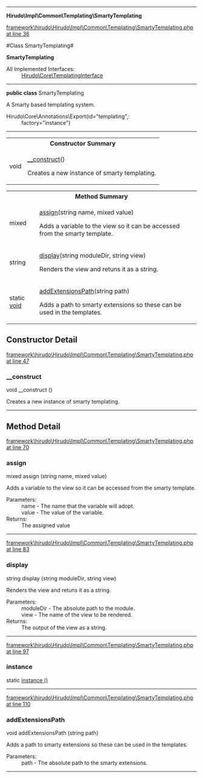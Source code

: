 

- - -

**Hirudo\Impl\Common\Templating\SmartyTemplating**


<a href="https://github.com/JeyDotC/Hirudo/blob/master/framework/hirudo/Hirudo/Impl/Common/Templating/SmartyTemplating.php#L36" target='_blank'>framework\hirudo\Hirudo\Impl\Common\Templating\SmartyTemplating.php at line 36</a>

#Class SmartyTemplating#

**SmartyTemplating**


<dl>
<dt>All Implemented Interfaces:</dt>
<dd><a href="https://github.com/JeyDotC/Hirudo-docs/blob/master/Hirudo/Core/TemplatingInterface.md">Hirudo\Core\TemplatingInterface</a> </dd>
</dl>



- - -

<p><strong>public  class</strong> <span>SmartyTemplating</span></p>

<div class="comment" id="overview_description"><p>A Smarty based templating system.</p></div>

<dl>
<dt>Hirudo\Core\Annotations\Export(id="templating",:</dt>
<dd>factory="instance")</dd>
</dl>


<hr />

<table id="summary_constructor">
<tr><th colspan="2">Constructor Summary</th></tr>
<tr>
<td><span class='k'></span> <span class='nx'>void</span></td>
<td class="description"><p class="name"><a href="#__construct">__construct</a>()</p><p class="description">Creates a new instance of smarty templating.</p></td>
</tr>
</table>

<table id="summary_method">
<tr><th colspan="2">Method Summary</th></tr>
<tr>
<td><span class='k'></span> <span class='nx'>mixed</span></td>
<td class="description"><p class="name"><a href="#assign">assign</a>(string name, mixed value)</p><p class="description">Adds a variable to the view so it can be accessed from the smarty template.</p></td>
</tr>
<tr>
<td><span class='k'></span> <span class='nx'>string</span></td>
<td class="description"><p class="name"><a href="#display">display</a>(string moduleDir, string view)</p><p class="description">Renders the view and retuns it as a string.</p></td>
</tr>
<tr>
<td><span class='k'>static </span> <span class='nx'><a href='https://github.com/JeyDotC/Hirudo-docs/blob/master/Hirudo/Impl/Common/Templating/SmartyTemplating.md>SmartyTemplating</a></span></td>
<td class="description"><p class="name"><a href="#instance">instance</a>()</p><p class="description"></p></td>
</tr>
<tr>
<td><span class='k'></span> <span class='nx'>void</span></td>
<td class="description"><p class="name"><a href="#addextensionspath">addExtensionsPath</a>(string path)</p><p class="description">Adds a path to smarty extensions so these can be used in the templates.</p></td>
</tr>
</table>

<h2>Constructor Detail</h2>


<a href="https://github.com/JeyDotC/Hirudo/blob/master/framework/hirudo/Hirudo/Impl/Common/Templating/SmartyTemplating.php#L47" target='_blank'>framework\hirudo\Hirudo\Impl\Common\Templating\SmartyTemplating.php at line 47</a>

<h3 id="__construct">__construct</h3>
<span class='k'></span> <span class='nx'>void</span> <span class='nf'>__construct</span> ()

<div class="details">
<p>Creates a new instance of smarty templating.</p>
</div>

- - -

<h2 id="detail_method">Method Detail</h2>

<a href="https://github.com/JeyDotC/Hirudo/blob/master/framework/hirudo/Hirudo/Impl/Common/Templating/SmartyTemplating.php#L70" target='_blank'>framework\hirudo\Hirudo\Impl\Common\Templating\SmartyTemplating.php at line 70</a>

<h3 id="assign()">assign</h3>
<span class='k'></span> <span class='nx'>mixed</span> <span class='nf'>assign</span> (string name, mixed value)

<div class="details">
<p><p>Adds a variable to the view so it can be accessed from the smarty template.</p></p><dl>
<dt>Parameters:</dt>
<dd>name - The name that the variable will adopt.</dd>
<dd>value - The value of the variable.</dd>
<dt>Returns:</dt>
<dd>The assigned value</dd>
</dl>

</div>

- - -


<a href="https://github.com/JeyDotC/Hirudo/blob/master/framework/hirudo/Hirudo/Impl/Common/Templating/SmartyTemplating.php#L83" target='_blank'>framework\hirudo\Hirudo\Impl\Common\Templating\SmartyTemplating.php at line 83</a>

<h3 id="display()">display</h3>
<span class='k'></span> <span class='nx'>string</span> <span class='nf'>display</span> (string moduleDir, string view)

<div class="details">
<p>Renders the view and retuns it as a string.</p><dl>
<dt>Parameters:</dt>
<dd>moduleDir - The absolute path to the module.</dd>
<dd>view - The name of the view to be rendered.</dd>
<dt>Returns:</dt>
<dd>The output of the view as a string.</dd>
</dl>

</div>

- - -


<a href="https://github.com/JeyDotC/Hirudo/blob/master/framework/hirudo/Hirudo/Impl/Common/Templating/SmartyTemplating.php#L97" target='_blank'>framework\hirudo\Hirudo\Impl\Common\Templating\SmartyTemplating.php at line 97</a>

<h3 id="instance()">instance</h3>
<span class='k'>static </span> <span class='nx'><a href='https://github.com/JeyDotC/Hirudo-docs/blob/master/Hirudo/Impl/Common/Templating/SmartyTemplating.md>SmartyTemplating</a></span> <span class='nf'>instance</span> ()

<div class="details">
<p></p>
</div>

- - -


<a href="https://github.com/JeyDotC/Hirudo/blob/master/framework/hirudo/Hirudo/Impl/Common/Templating/SmartyTemplating.php#L110" target='_blank'>framework\hirudo\Hirudo\Impl\Common\Templating\SmartyTemplating.php at line 110</a>

<h3 id="addExtensionsPath()">addExtensionsPath</h3>
<span class='k'></span> <span class='nx'>void</span> <span class='nf'>addExtensionsPath</span> (string path)

<div class="details">
<p>Adds a path to smarty extensions so these can be used in the templates.</p><dl>
<dt>Parameters:</dt>
<dd>path - The absolute path to the smarty extensions.</dd>
</dl>

</div>

- - -

